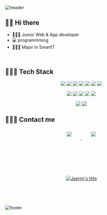 ![header](https://capsule-render.vercel.app/api?type=wave&color=F5df4d&text=Nice_to_meet_you!&animation=blinking&fontSize=60&height=200)


## 👋🏻 Hi there  

- 👩🏻‍💼   Junior Web & App developer
- 💻    programmming
- 👩🏻‍🏫   Major in SmartIT
<br>

## 👩🏻‍💻 Tech Stack 

<p align="center">    
    <img src="https://img.shields.io/badge/aws-333664?style=flat-square&logo=amazon-aws&logoColor=white"/>
    <img src="https://img.shields.io/badge/Java-007396?style=flat-square&logo=Java&logoColor=white"/>
    <img src="https://img.shields.io/badge/Javascript-ffb13b?style=flat-square&logo=javascript&logoColor=white"/>
    <img src="https://img.shields.io/badge/Python-3766AB?style=flat-square&logo=Python&logoColor=white"/>    
    <img src="https://img.shields.io/badge/C-A8B9CC?style=flat-square&logo=C&logoColor=white"/>
    <img src="https://img.shields.io/badge/HTML-E34F26?style=flat-square&logo=html5&logoColor=white"/>
    <img src="https://img.shields.io/badge/CSS-1572B6?style=flat-square&logo=css3&logoColor=white"/>
</p>

<p align="center">
    <img src="https://img.shields.io/badge/Spring-6DB33F?style=flat-square&logo=Spring&logoColor=white"/>
    <img src="https://img.shields.io/badge/Android-3DDC84?style=flat-square&logo=android&logoColor=white"/>
    <img src="https://img.shields.io/badge/JSP-007396?style=flat-square&logo=java&logoColor=white"/>
    <img src="https://img.shields.io/badge/Node-339933?style=flat-square&logo=node.js&logoColor=white"/>
    <img src="https://img.shields.io/badge/React-61DAFB?style=flat-square&logo=react&logoColor=white"/>
</p>

<p align="center">
    <img src="https://img.shields.io/badge/OracleDB-F80000?style=flat-square&logo=oracle&logoColor=white"/>
    <img src="https://img.shields.io/badge/Mysql-E6B91E?style=flat-square&logo=MySql&logoColor=white"/>
</p>


## 🙋🏻‍♀️ Contact me

<div align="center">
    <a href="mailto:jayrimkim@naver.com">
        <img 
            src="https://img.shields.io/badge/Gmail-D14836?style=for-the-badge&logo=gmail&logoColor=white&link=https://instagram.com/leejieuns2/"
            style="height: auto; margin-left: 20px; margin-right: 20px; padding: 10px;"/>
    </a>
    <a href="https://instagram.com/kimjaerim_">
        <img 
            src="https://img.shields.io/badge/Instagram-E4405F?style=for-the-badge&logo=instagram&logoColor=white&link=https://instagram.com/kimjaerim_/"
            style="height: auto; margin-left: 20px; margin-right: 20px; padding: 10px;"/>
    </a>
    
</div>
<br/>
<br/><br/>
<br/><br/>
<br/>
<div align="center">
  
[![Jaerim's Hits](https://hits.seeyoufarm.com/api/count/incr/badge.svg?url=https%3A%2F%2Fgithub.com%2Fjayrimkim&count_bg=%23F5DF4D&title_bg=%23939597&icon=&icon_color=%23E7E7E7&title=hits&edge_flat=false)](https://hits.seeyoufarm.com)

</div>
<br/>
<br/>
<br/>

![footer](https://capsule-render.vercel.app/api?type=wave&color=939597&fontSize=60&section=footer)


